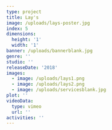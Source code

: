 ```yaml
---
type: project
title: Lay's
image: /uploads/lays-poster.jpg
index: 5
dimensions:
  height: '1'
  width: '1'
banner: /uploads/bannerblank.jpg
genre: ''
studio: ''
releaseDate: '2018'
images:
  - image: /uploads/lays1.png
  - image: /uploads/lays2.png
  - image: /uploads/servicesblank.jpg
plot: ''
videoData:
  type: vimeo
  url: ''
activities: ''
---
```


